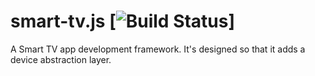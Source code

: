 # smart-tv.js [![Build Status](https://travis-ci.org/ruiposse/smart-tv.js.svg?branch=master)]
A Smart TV app development framework. It's designed so that it adds a device abstraction layer.

